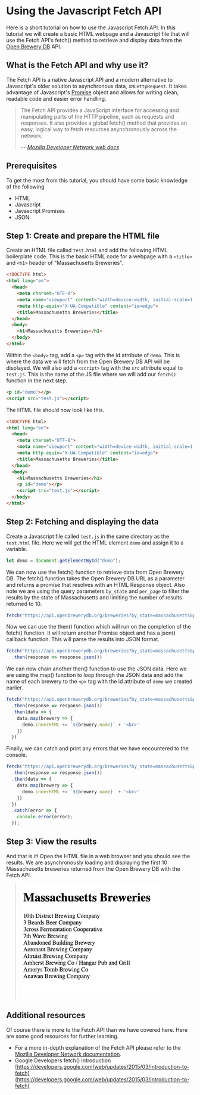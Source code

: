 # Using the Javascript Fetch API

Here is a short tutorial on how to use the Javascript Fetch API.
In this tutorial we will create a basic HTML webpage and a Javascript file that will use the Fetch API's fetch() method to retrieve and display
data from the [Open Brewery DB](https://www.openbrewerydb.org/) API.

## What is the Fetch API and why use it?
The Fetch API is a native Javascript API and a modern alternative to Javascript's older solution to asynchronous data, `XMLHttpRequest`. 
It takes advantage of Javascript's [Promise](https://developer.mozilla.org/en-US/docs/Web/JavaScript/Reference/Global_Objects/Promise) object 
and allows for writing clean, readable code and easier error handling.

>The Fetch API provides a JavaScript interface for accessing and manipulating parts of the HTTP pipeline, such as requests and responses.
>It also provides a global fetch() method that provides an easy, logical way to fetch resources asynchronously across the network.
> 
>-- <cite>[Mozilla Developer Network web docs](https://developer.mozilla.org/en-US/docs/Web/API/Fetch_API/Using_Fetch)</cite> 

## Prerequisites
To get the most from this tutorial, you should have some basic knowledge of the following
- HTML
- Javascript
- Javascript Promises
- JSON

## Step 1: Create and prepare the HTML file
Create an HTML file called `test.html` and add the following HTML boilerplate code.
This is the basic HTML code for a webpage with a `<title>` and `<h1>` header of "Massachusetts Breweries".
```html
<!DOCTYPE html>
<html lang="en">
  <head>
    <meta charset="UTF-8">
    <meta name="viewport" content="width=device-width, initial-scale=1.0">
    <meta http-equiv="X-UA-Compatible" content="ie=edge">
    <title>Massachusetts Breweries</title>
  </head>
  <body>
    <h1>Massachusetts Breweries</h1>
  </body>
</html>
```

Within the `<body>` tag, add a `<p>` tag with the id attribute of `demo`.
This is where the data we will fetch from the Open Brewery DB API will be displayed. 
We will also add a `<script>` tag with the `src` attribute equal to `test.js`.
This is the name of the JS file where we will add our `fetch()` function in the next step.
```html
<p id="demo"></p>
<script src="test.js"></script>
```

The HTML file should now look like this.
```html
<!DOCTYPE html>
<html lang="en">
  <head>
    <meta charset="UTF-8">
    <meta name="viewport" content="width=device-width, initial-scale=1.0">
    <meta http-equiv="X-UA-Compatible" content="ie=edge">
    <title>Massachusetts Breweries</title>
  </head>
  <body>
    <h1>Massachusetts Breweries</h1>
    <p id="demo"></p>
	<script src="test.js"></script>
  </body>
</html>
```

## Step 2: Fetching and displaying the data
Create a Javascript file called `test.js` in the same directory as the `test.html` file.
Here we will get the HTML element `demo` and assign it to a variable.
```js
let demo = document.getElementById("demo");
```

We can now use the fetch() function to retrieve data from Open Brewery DB.
The fetch() function takes the Open Brewery DB URL as a parameter and returns a promise that resolves with an HTML Response object.
Also note we are using the query parameters `by_state` and `per_page` to filter the results by the state of Massachusetts and limiting the number of results returned to 10.
```js
fetch("https://api.openbrewerydb.org/breweries?by_state=massachusetts&per_page=10")
```

Now we can use the then() function which will run on the completion of the fetch() function.
It will return another Promise object and has a json() callback function.
This will parse the results into JSON format.
```js
fetch("https://api.openbrewerydb.org/breweries?by_state=massachusetts&per_page=10")
  .then(response => response.json())
```

We can now chain another then() function to use the JSON data.
Here we are using the map() function to loop through the JSON data and add the name of each brewery to the `<p>` tag with the id attribute of `demo` we created earlier.
```js
fetch("https://api.openbrewerydb.org/breweries?by_state=massachusetts&per_page=10")
  .then(response => response.json())
  .then(data => {
    data.map(brewery => {
      demo.innerHTML += `${brewery.name}` + '<br>'
    })
  })
```

Finally, we can catch and print any errors that we have encountered to the console.
```js
fetch("https://api.openbrewerydb.org/breweries?by_state=massachusetts&per_page=10")
  .then(response => response.json())
  .then(data => {
    data.map(brewery => {
      demo.innerHTML += `${brewery.name}` + '<br>'
    })
  })
  .catch(error => {
    console.error(error);
  });
```

## Step 3: View the results
And that is it!
Open the HTML file in a web browser and you should see the results.
We are asynchronously loading and displaying the first 10 Massachusetts breweries returned from the Open Brewery DB with the Fetch API.

>![breweries](breweries.png)

## Additional resources
Of course there is more to the Fetch API than we have covered here. 
Here are some good resources for further learning.

- For a more in-depth explanation of the Fetch API please refer to the [Mozilla Developer Network documentation](https://developer.mozilla.org/en-US/docs/Web/API/Fetch_API).
- Google Developers fetch() introduction [https://developers.google.com/web/updates/2015/03/introduction-to-fetch](https://developers.google.com/web/updates/2015/03/introduction-to-fetch)

















